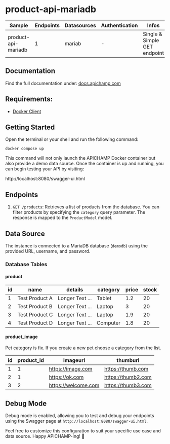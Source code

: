 # product-api-mariadb

| Sample              | Endpoints | Datasources | Authentication | Infos                        |
|---------------------|-----------|-------------|----------------|------------------------------|
| product-api-mariadb | 1         | mariab      | -              | Single & Simple GET endpoint |

## Documentation

Find the full documentation under: [docs.apichamp.com](https://docs.apichamp.com)

## Requirements:

- [Docker Client](https://docs.docker.com/get-started/overview/)

## Getting Started

Open the terminal or your shell and run the following command:

```docker compose up```

This command will not only launch the APICHAMP Docker container but also provide a demo
data source. Once the container is up and running, you can begin testing your API by visiting:

http://localhost:8080/swagger-ui.html

## Endpoints

1. `GET /products`: Retrieves a list of products from the database. You can filter products by specifying the `category`
   query parameter. The response is mapped to the `ProductModel` model.

## Data Source

The instance is connected to a MariaDB database (`demodb`) using the provided URL, username, and password.

### Database Tables

#### product

| id | name           | details         | category | price | stock |
|----|----------------|-----------------|----------|-------|-------|
| 1  | Test Product A | Longer Text ... | Tablet   | 1.2   | 20    |
| 2  | Test Product B | Longer Text ... | Laptop   | 3     | 20    |
| 3  | Test Product C | Longer Text ... | Laptop   | 1.9   | 20    |
| 4  | Test Product D | Longer Text ... | Computer | 1.8   | 20    |

#### product_image

Pet category is fix. If you create a new pet choose a category from the list.

| id | product_id | imageurl            | thumburl           |
|----|------------|---------------------|--------------------|
| 1  | 1          | https://image.com   | https://thumb.com  |
| 2  | 1          | https://ok.com      | https://thumb2.com |
| 3  | 2          | https://welcome.com | https://thumb3.com |

## Debug Mode

Debug mode is enabled, allowing you to test and debug your endpoints using the Swagger page
at `http://localhost:8080/swagger-ui.html`.

Feel free to customize this configuration to suit your specific use case and data source. Happy APICHAMP-ing! 🚀